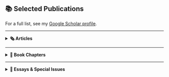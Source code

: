 ## 📚 Selected Publications

For a full list, see my [Google Scholar profile](https://scholar.google.com/citations?user=8jtmeYUAAAAJ&hl=en).

---

<details>
<summary><strong>🗞️ Articles</strong></summary>

![pub5](pub5.png)  
**[The ‘Ambroise Affair’: White Women, Black Men, and the Limits of Métissage in Revolution-Era Réunion](https://drive.google.com/file/d/13HDaWQDQkAgnthVORFdYn4tqqhlsAguF/view?usp=sharing)**

![pub1](pub1.png)  
**[Église, État, et Esclavage : Les familles vendues comme « biens nationaux »...](https://www.portail-esclavage-reunion.fr/documentaires/l-esclavage/leglise-et-lesclavage/eglise-etat-et-esclavage-les-familles-vendues-comme-biens-nationaux-a-lile-de-la-reunion-pendant-la-revolution-francaise/)**

![pub0](pub0.jpg)  
**[Looking for “Petit Jean”: Legacies of French-Colonial Louisiana in Arkansas](https://64parishes.org/looking-for-petit-jean)**

</details>

---

<details>
<summary><strong>📘 Book Chapters</strong></summary>

![pub2](pub2.png)  
**[Gender, Family, and Social Control...](https://drive.google.com/file/d/1wrS2phtMkgjha5g6sPnsUbgIQzGT8S3Z/view?usp=sharing)**

![pub3](pub3.png)  
**[‘Free and Naturalized Frenchwomen’...](https://drive.google.com/file/d/1ro_OSNdbyXvhlbsgDIOxa0Bu_vPYurnD/view?usp=sharing)**

![pub7](pub7.png)  
**[‘A Thousand Prejudices’...](https://drive.google.com/file/d/11tlLSyZsk0CGviQG3r8ItdsuyUudYvXS/view?usp=sharing)**

</details>

---

<details>
<summary><strong>📑 Essays & Special Issues</strong></summary>

![pub0](pub0.png)  
**[Gender in Slave and Post-Emancipation Societies](https://doi.org/10.4000/11oa3)**

![pub4](pub4.png)  
**[France and its Empire in the Indian Ocean](https://drive.google.com/file/d/1E-aXR8FHurDIJGhWrcERDPEunQA0EhkR/view?usp=sharing)**

![pub6](pub6.png)  
**[Instructions du Ministère de la Marine...](https://www.cairn.info/revue-outre-mers-2015-2-page-285.htm)**

</details>
